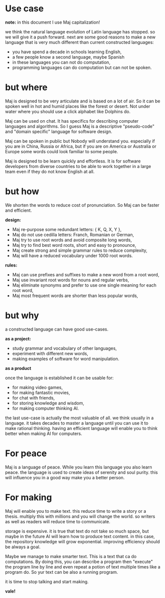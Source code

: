 # Use case

**note:** in this document I use Maj capitalization!

we think the natural language evolution of Latin language has stopped. so we will give it a push forward. next are some good reasons to make a new language that is very much different than current constructed languages:

* you have spend a decade in schools learning English,
* a few people know a second language, maybe Spanish
* in these languages you can not do computation,
* programming languages can do computation but can not be spoken.

# but where

Maj is designed to be very articulate and is based on a lot of air. So it can be spoken well in hot and humid places like the forest or desert. Not under water where you should use a click alphabet like Dolphins do. 

Maj can be used on chat. It has specifics for describing computer languages and algorithms. So I guess Maj is a descriptive "pseudo-code" and "domain specific" language for software design. 

Maj can be spoken in public but Nobody will understand you. especially if you are in China, Russia or Africa, but if you are on America or Australia or Europe some words could look familiar to some people.

Maj is designed to be learn quickly and effortless. It is for software developers from diverse countries to be able to work together in a large team even if they do not know English at all.

# but how

We shorten the words to reduce cost of pronunciation. So Maj can be faster and efficient. 

**design:**

* Maj re-purpose some redundant letters: { K, Q, X, Y },
* Maj do not use cedilla letters: Franch, Romanian or German,
* Maj try to use root words and avoid composite long words,
* Maj try to find best word roots, short and easy to pronounce,
* Maj create strong and simple grammar rules to reduce complexity,
* Maj will have a reduced vocabulary under 1000 root words.

**rules:**

* Maj can use prefixes and suffixes to make a new word from a root word,
* Maj use invariant root words for nouns and regular verbs,
* Maj eliminate synonyms and prefer to use one single meaning for each root word,
* Maj most frequent words are shorter than less popular words,

# but why

a constructed language can have good use-cases.

**as a project:**

* study grammar and vocabulary of other languages,
* experiment with different new words,
* making examples of software for word manipulation.

**as a product**

once the language is established it can be usable for:

* for making video games,
* for making fantastic movies,
* for chat with friends,
* for storing knowledge and wisdom,
* for making computer thinking AI.

the last use-case is actually the most valuable of all. we think usually in a language. it takes decades to master a language until you can use it to make rational thinking. having an efficient language will enable you to think better when making AI for computers.

# For peace

Maj is a language of peace. While you learn this language you also learn peace. the language is used to create ideas of serenity and soul purity. this will influence you in a good way make you a better person.

# For making

Maj will enable you to make text. this reduce time to write a story or a thesis. multiply this with millions and you will change the world. so writers as well as readers will reduce time to communicate.

storage is expensive. it is true that text do not take so much space, but maybe in the future AI will learn how to produce text content. in this case, the repository knowledge will grow exponential. improving efficiency should be always a goal.

Maybe we manage to make smarter text. This is a text that ca do computations. By doing this, you can describe a program then "execute" the program line by line and even repeat a potion of text multiple times like a program do. So yur text can be also a running program.

it is time to stop talking and start making.

**vale!**

